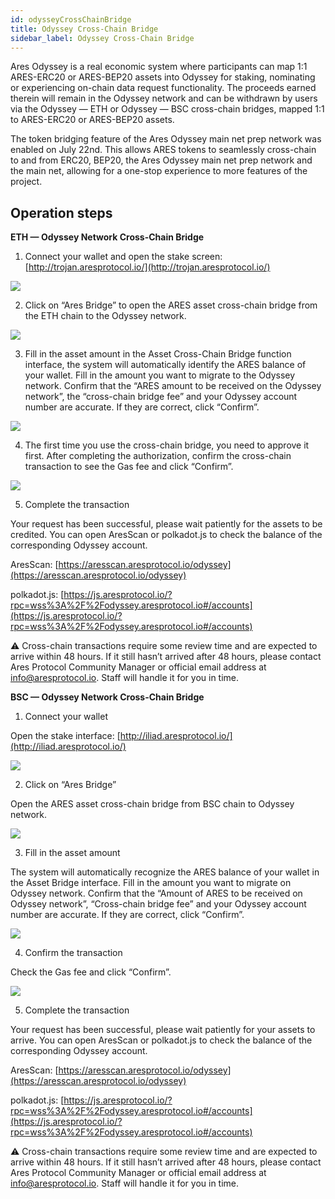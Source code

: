 ```yaml
---
id: odysseyCrossChainBridge
title: Odyssey Cross-Chain Bridge
sidebar_label: Odyssey Cross-Chain Bridge
---
```



Ares Odyssey is a real economic system where participants can map 1:1 ARES-ERC20 or ARES-BEP20 assets into Odyssey for staking, nominating or experiencing on-chain data request functionality. The proceeds earned therein will remain in the Odyssey network and can be withdrawn by users via the Odyssey — ETH or Odyssey — BSC cross-chain bridges, mapped 1:1 to ARES-ERC20 or ARES-BEP20 assets.

The token bridging feature of the Ares Odyssey main net prep network was enabled on July 22nd. This allows ARES tokens to seamlessly cross-chain to and from ERC20, BEP20, the Ares Odyssey main net prep network and the main net, allowing for a one-stop experience to more features of the project.

## Operation steps

**ETH — Odyssey Network Cross-Chain Bridge**

1. Connect your wallet and open the stake screen: [http://trojan.aresprotocol.io/](http://trojan.aresprotocol.io/)

![](assets/build/302.png)

2. Click on “Ares Bridge” to open the ARES asset cross-chain bridge from the ETH chain to the Odyssey network.

![](assets/build/303.png)

3. Fill in the asset amount in the Asset Cross-Chain Bridge function interface, the system will automatically identify the ARES balance of your wallet. Fill in the amount you want to migrate to the Odyssey network. Confirm that the “ARES amount to be received on the Odyssey network”, the “cross-chain bridge fee” and your Odyssey account number are accurate. If they are correct, click “Confirm”.

![](assets/build/304.png)

4. The first time you use the cross-chain bridge, you need to approve it first. After completing the authorization, confirm the cross-chain transaction to see the Gas fee and click “Confirm”.

![](assets/build/305.png)

5. Complete the transaction

Your request has been successful, please wait patiently for the assets to be credited. You can open AresScan or polkadot.js to check the balance of the corresponding Odyssey account.

AresScan: [https://aresscan.aresprotocol.io/odyssey](https://aresscan.aresprotocol.io/odyssey)

polkadot.js: [https://js.aresprotocol.io/?rpc=wss%3A%2F%2Fodyssey.aresprotocol.io#/accounts](https://js.aresprotocol.io/?rpc=wss%3A%2F%2Fodyssey.aresprotocol.io#/accounts)

⚠️ Cross-chain transactions require some review time and are expected to arrive within 48 hours. If it still hasn’t arrived after 48 hours, please contact Ares Protocol Community Manager or official email address at info@aresprotocol.io. Staff will handle it for you in time.

**BSC — Odyssey Network Cross-Chain Bridge**

1. Connect your wallet

Open the stake interface: [http://iliad.aresprotocol.io/](http://iliad.aresprotocol.io/)

![](assets/build/306.png)

2. Click on “Ares Bridge”

Open the ARES asset cross-chain bridge from BSC chain to Odyssey network.

![](assets/build/307.png)

3. Fill in the asset amount

The system will automatically recognize the ARES balance of your wallet in the Asset Bridge interface. Fill in the amount you want to migrate on Odyssey network. Confirm that the “Amount of ARES to be received on Odyssey network”, “Cross-chain bridge fee” and your Odyssey account number are accurate. If they are correct, click “Confirm”.

![](assets/build/308.png)

4. Confirm the transaction

Check the Gas fee and click “Confirm”.

![](assets/build/309.png)

5. Complete the transaction

Your request has been successful, please wait patiently for your assets to arrive. You can open AresScan or polkadot.js to check the balance of the corresponding Odyssey account.

AresScan: [https://aresscan.aresprotocol.io/odyssey](https://aresscan.aresprotocol.io/odyssey)

polkadot.js: [https://js.aresprotocol.io/?rpc=wss%3A%2F%2Fodyssey.aresprotocol.io#/accounts](https://js.aresprotocol.io/?rpc=wss%3A%2F%2Fodyssey.aresprotocol.io#/accounts)

⚠️ Cross-chain transactions require some review time and are expected to arrive within 48 hours. If it still hasn’t arrived after 48 hours, please contact Ares Protocol Community Manager or official email address at info@aresprotocol.io. Staff will handle it for you in time.